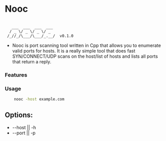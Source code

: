 # Nooc

```console

   ___  ___  ___  ___
  / _ \/ _ \/ _ \/ _ 
 /_//_/\___/\___/_.__/  v0.1.0

```


- Nooc is port scanning tool written in Cpp that allows you to enumerate valid ports for hosts. It is a really simple tool that does fast SYN/CONNECT/UDP scans on the host/list of hosts and lists all ports that return a reply. 

### Features 
### Usage

```zsh
    nooc -host example.com
```

## Options:
+ --host || -h
+ --port || -p
